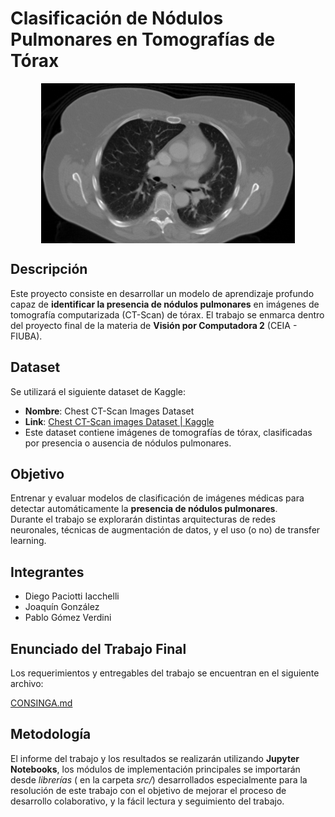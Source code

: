 # Clasificación de Nódulos Pulmonares en Tomografías de Tórax

<img src="./doc/portada.png" alt="Portada del Proyecto" style="display: block; margin: 0 auto; max-width: 100%; height: auto;">

## Descripción

Este proyecto consiste en desarrollar un modelo de aprendizaje profundo capaz de **identificar la presencia de nódulos pulmonares** en imágenes de tomografía computarizada (CT-Scan) de tórax. El trabajo se enmarca dentro del proyecto final de la materia de **Visión por Computadora 2** (CEIA - FIUBA).

## Dataset

Se utilizará el siguiente dataset de Kaggle:

- **Nombre**: Chest CT-Scan Images Dataset  
- **Link**: [Chest CT-Scan images Dataset | Kaggle](https://www.kaggle.com/datasets/mohamedhanyyy/chest-ctscan-images)
- Este dataset contiene imágenes de tomografías de tórax, clasificadas por presencia o ausencia de nódulos pulmonares.

## Objetivo

Entrenar y evaluar modelos de clasificación de imágenes médicas para detectar automáticamente la **presencia de nódulos pulmonares**.  
Durante el trabajo se explorarán distintas arquitecturas de redes neuronales, técnicas de augmentación de datos, y el uso (o no) de transfer learning.

## Integrantes

- Diego Paciotti Iacchelli  
- Joaquín González  
- Pablo Gómez Verdini  

## Enunciado del Trabajo Final

Los requerimientos y entregables del trabajo se encuentran en el siguiente archivo:

[CONSINGA.md](./doc/CONSIGNA.md)

## Metodología
El informe del trabajo y los resultados se realizarán utilizando **Jupyter Notebooks**, los módulos de implementación principales
se importarán desde *librerías* ( en la carpeta *src/*) desarrollados especialmente para la resolución de este trabajo con el objetivo de mejorar el proceso
de desarrollo colaborativo, y la fácil lectura y seguimiento del trabajo.